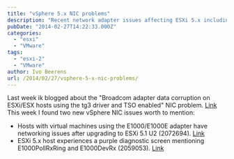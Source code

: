 ```yaml
---
title: "vSphere 5.x NIC problems"
description: "Recent network adapter issues affecting ESXi 5.x including E1000 and Broadcom problems."
pubDate: "2014-02-27T14:22:33.000Z"
categories: 
  - "esxi"
  - "VMware"
tags: 
  - "esxi-2"
  - "VMware"
author: Ivo Beerens
url: /2014/02/27/vsphere-5-x-nic-problems/
---
```


Last week ik blogged about the "Broadcom adapter data corruption on ESXi/ESX hosts using the tg3 driver and TSO enabled" NIC problem. [Link](http://www.ivobeerens.nl/2014/02/19/vmware-esxi-broadcom-data-corruption-problem-with-tg3-driver-check-your-environment/) This week I found two new vSphere NIC issues worth to mention:

- Hosts with virtual machines using the E1000/E1000E adapter have networking issues after upgrading to ESXi 5.1 U2 (2072694). [Link](http://kb.VMware.com/selfservice/microsites/search.do?cmd=displayKC&docType=kc&externalId=2072694)
- ESXi 5.x host experiences a purple diagnostic screen mentioning E1000PollRxRing and E1000DevRx (2059053). [Link](http://kb.VMware.com/selfservice/microsites/search.do?language=en_US&cmd=displayKC&externalId=2059053)



